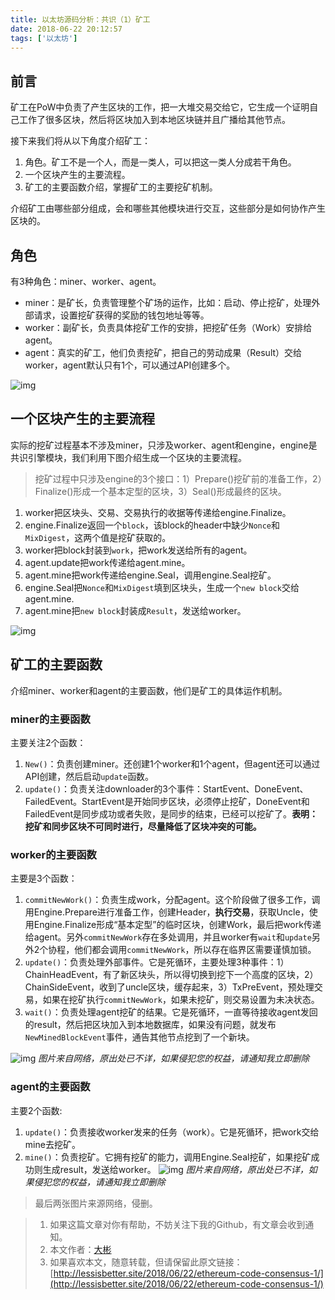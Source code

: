 ```yaml
---
title: 以太坊源码分析：共识（1）矿工
date: 2018-06-22 20:12:57
tags: ['以太坊']
---
```


## 前言

矿工在PoW中负责了产生区块的工作，把一大堆交易交给它，它生成一个证明自己工作了很多区块，然后将区块加入到本地区块链并且广播给其他节点。

接下来我们将从以下角度介绍矿工：

1. 角色。矿工不是一个人，而是一类人，可以把这一类人分成若干角色。
2. 一个区块产生的主要流程。
3. 矿工的主要函数介绍，掌握矿工的主要挖矿机制。

<!--more-->

介绍矿工由哪些部分组成，会和哪些其他模块进行交互，这些部分是如何协作产生区块的。

## 角色

有3种角色：miner、worker、agent。

- miner：是矿长，负责管理整个矿场的运作，比如：启动、停止挖矿，处理外部请求，设置挖矿获得的奖励的钱包地址等等。
- worker：副矿长，负责具体挖矿工作的安排，把挖矿任务（Work）安排给agent。
- agent：真实的矿工，他们负责挖矿，把自己的劳动成果（Result）交给worker，agent默认只有1个，可以通过API创建多个。

![img](http://img.lessisbetter.site/2018-06-22-121153.jpg)

## 一个区块产生的主要流程

实际的挖矿过程基本不涉及miner，只涉及worker、agent和engine，engine是共识引擎模块，我们利用下图介绍生成一个区块的主要流程。

> 挖矿过程中只涉及engine的3个接口：1）Prepare()挖矿前的准备工作，2）Finalize()形成一个基本定型的区块，3）Seal()形成最终的区块。

1. worker把区块头、交易、交易执行的收据等传递给engine.Finalize。
2. engine.Finalize返回一个`block`，该block的header中缺少`Nonce`和`MixDigest`，这两个值是挖矿获取的。
3. worker把block封装到`work`，把work发送给所有的agent。
4. agent.update把work传递给agent.mine。
5. agent.mine把work传递给engine.Seal，调用engine.Seal挖矿。
6. engine.Seal把`Nonce`和`MixDigest`填到区块头，生成一个`new block`交给agent.mine.
7. agent.mine把`new block`封装成`Result`，发送给worker。

![img](http://img.lessisbetter.site/2018-06-22-121152.jpg)

## 矿工的主要函数

介绍miner、worker和agent的主要函数，他们是矿工的具体运作机制。

### miner的主要函数

主要关注2个函数：

1. `New()`：负责创建miner。还创建1个worker和1个agent，但agent还可以通过API创建，然后启动`update`函数。
2. `update()`：负责关注downloader的3个事件：StartEvent、DoneEvent、FailedEvent。StartEvent是开始同步区块，必须停止挖矿，DoneEvent和FailedEvent是同步成功或者失败，是同步的结束，已经可以挖矿了。**表明：挖矿和同步区块不可同时进行，尽量降低了区块冲突的可能。**

### worker的主要函数

主要是3个函数：

1. `commitNewWork()`：负责生成work，分配agent。这个阶段做了很多工作，调用Engine.Prepare进行准备工作，创建Header，**执行交易**，获取Uncle，使用Engine.Finalize形成“基本定型”的临时区块，创建Work，最后把work传递给agent。另外`commitNewWork`存在多处调用，并且worker有`wait`和`update`另外2个协程，他们都会调用`commitNewWork`，所以存在临界区需要谨慎加锁。
2. `update()`：负责处理外部事件。它是死循环，主要处理3种事件：1）ChainHeadEvent，有了新区块头，所以得切换到挖下一个高度的区块，2）ChainSideEvent，收到了uncle区块，缓存起来，3）TxPreEvent，预处理交易，如果在挖矿执行`commitNewWork`，如果未挖矿，则交易设置为未决状态。
3. `wait()`：负责处理agent挖矿的结果。它是死循环，一直等待接收agent发回的result，然后把区块加入到本地数据库，如果没有问题，就发布`NewMinedBlockEvent`事件，通告其他节点挖到了一个新块。

![img](http://img.lessisbetter.site/2018-06-22-121154.jpg)
*图片来自网络，原出处已不详，如果侵犯您的权益，请通知我立即删除*

### agent的主要函数

主要2个函数:

1. `update()`：负责接收worker发来的任务（work）。它是死循环，把work交给mine去挖矿。
2. `mine()`：负责挖矿。它拥有挖矿的能力，调用Engine.Seal挖矿，如果挖矿成功则生成result，发送给worker。 
   ![img](http://img.lessisbetter.site/2018-06-22-121151.jpg)
    *图片来自网络，原出处已不详，如果侵犯您的权益，请通知我立即删除*


> 最后两张图片来源网络，侵删。

> 1. 如果这篇文章对你有帮助，不妨关注下我的Github，有文章会收到通知。
> 2. 本文作者：[大彬](http://lessisbetter.site/about/)
> 3. 如果喜欢本文，随意转载，但请保留此原文链接：[http://lessisbetter.site/2018/06/22/ethereum-code-consensus-1/](http://lessisbetter.site/2018/06/22/ethereum-code-consensus-1/)
